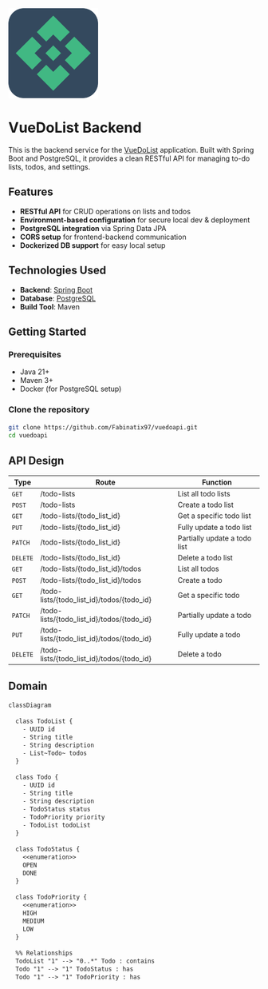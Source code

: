 <img src="https://raw.githubusercontent.com/Fabinatix97/vuedolist/main/backend/src/main/resources/logo.png" width="180" alt="VueDoList Backend Logo">

# VueDoList Backend

This is the backend service for the [VueDoList](https://github.com/Fabinatix97/vuedolist) application. Built with Spring Boot and PostgreSQL, it provides a clean RESTful API for managing to-do lists, todos, and settings.

## Features

- **RESTful API** for CRUD operations on lists and todos
- **Environment-based configuration** for secure local dev & deployment
- **PostgreSQL integration** via Spring Data JPA
- **CORS setup** for frontend-backend communication
- **Dockerized DB support** for easy local setup

## Technologies Used

- **Backend**: [Spring Boot](https://spring.io/projects/spring-boot)
- **Database**: [PostgreSQL](https://www.postgresql.org/)
- **Build Tool**: Maven

## Getting Started

### Prerequisites
- Java 21+
- Maven 3+
- Docker (for PostgreSQL setup)

### Clone the repository

```bash
git clone https://github.com/Fabinatix97/vuedoapi.git
cd vuedoapi
```

## API Design

Type     | Route | Function
---------|-------|---------
`GET`    | /todo-lists | List all todo lists
`POST`   | /todo-lists | Create a todo list
`GET`    | /todo-lists/{todo_list_id} | Get a specific todo list
`PUT`    | /todo-lists/{todo_list_id} | Fully update a todo list
`PATCH`  | /todo-lists/{todo_list_id} | Partially update a todo list
`DELETE` | /todo-lists/{todo_list_id} | Delete a todo list
`GET`    | /todo-lists/{todo_list_id}/todos | List all todos
`POST`   | /todo-lists/{todo_list_id}/todos | Create a todo
`GET`    | /todo-lists/{todo_list_id}/todos/{todo_id} | Get a specific todo
`PATCH`  | /todo-lists/{todo_list_id}/todos/{todo_id} | Partially update a todo
`PUT`    | /todo-lists/{todo_list_id}/todos/{todo_id} | Fully update a todo
`DELETE` | /todo-lists/{todo_list_id}/todos/{todo_id} | Delete a todo

## Domain

```mermaid
classDiagram

  class TodoList {
    - UUID id
    - String title
    - String description
    - List~Todo~ todos
  }

  class Todo {
    - UUID id
    - String title
    - String description
    - TodoStatus status
    - TodoPriority priority
    - TodoList todoList
  }

  class TodoStatus {
    <<enumeration>>
    OPEN
    DONE
  }

  class TodoPriority {
    <<enumeration>>
    HIGH
    MEDIUM
    LOW
  }

  %% Relationships
  TodoList "1" --> "0..*" Todo : contains
  Todo "1" --> "1" TodoStatus : has
  Todo "1" --> "1" TodoPriority : has
```
